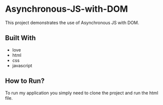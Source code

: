 # Asynchronous-JS-with-DOM
This project demonstrates the use of Asynchronous JS with DOM.

## Built With

* love
* html
* css
* javascript

## How to Run?

To run my application you simply need to clone the project and run the html file.
